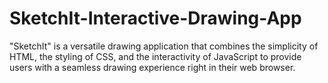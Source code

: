 # SketchIt-Interactive-Drawing-App
"SketchIt" is a versatile drawing application that combines the simplicity of HTML, the styling of CSS, and the interactivity of JavaScript to provide users with a seamless drawing experience right in their web browser.

